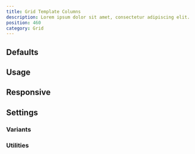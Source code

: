 ```yaml
---
title: Grid Template Columns
description: Lorem ipsum dolor sit amet, consectetur adipiscing elit.
position: 460
category: Grid
---
```


## Defaults

<TableGenerateCommon
  :rules="{
    'grid-cols-1': ['grid-template-columns: repeat(1, minmax(0, 1fr));'],
    'grid-cols-2': ['grid-template-columns: repeat(2, minmax(0, 1fr));'],
    'grid-cols-3': ['grid-template-columns: repeat(3, minmax(0, 1fr));'],
    'grid-cols-4': ['grid-template-columns: repeat(4, minmax(0, 1fr));'],
    'grid-cols-5': ['grid-template-columns: repeat(5, minmax(0, 1fr));'],
    'grid-cols-6': ['grid-template-columns: repeat(6, minmax(0, 1fr));'],
    'grid-cols-7': ['grid-template-columns: repeat(7, minmax(0, 1fr));'],
    'grid-cols-8': ['grid-template-columns: repeat(8, minmax(0, 1fr));'],
    'grid-cols-9': ['grid-template-columns: repeat(9, minmax(0, 1fr));'],
    'grid-cols-10': ['grid-template-columns: repeat(10, minmax(0, 1fr));'],
    'grid-cols-11': ['grid-template-columns: repeat(11, minmax(0, 1fr));'],
    'grid-cols-12': ['grid-template-columns: repeat(12, minmax(0, 1fr));'],
    'grid-cols-none': ['grid-template-columns: none;'],
}"></TableGenerateCommon>

## Usage

## Responsive

## Settings

### Variants

### Utilities
